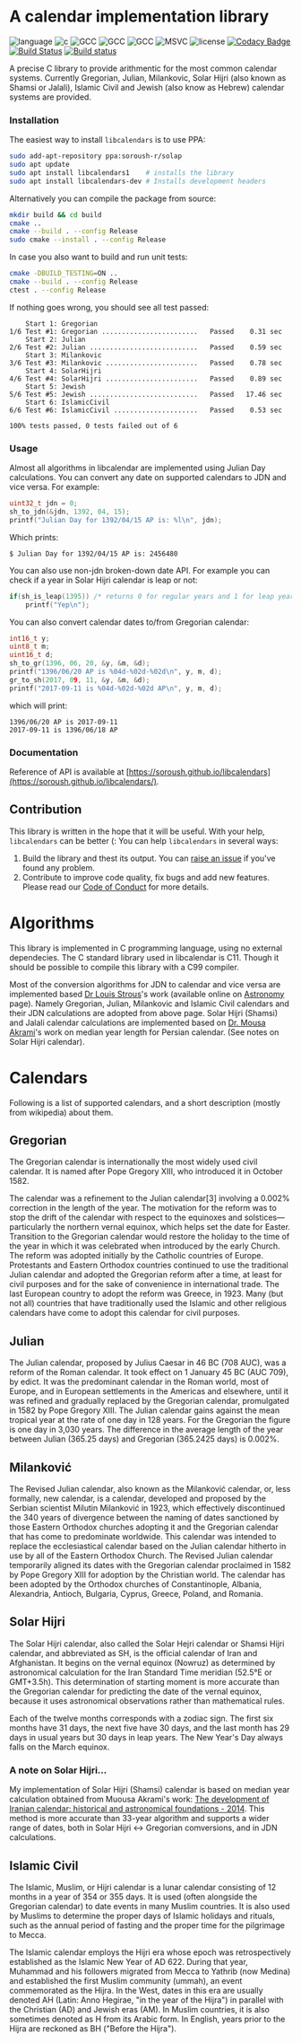 # A calendar implementation library

![language](https://img.shields.io/badge/language-c-blue.svg)
![c](https://img.shields.io/badge/std-c99-blue.svg)
![GCC](https://img.shields.io/badge/GCC-5.4.0-blue.svg)
![GCC](https://img.shields.io/badge/GCC-4.9.3-blue.svg)
![GCC](https://img.shields.io/badge/GCC-4.8.5-blue.svg)
![MSVC](https://img.shields.io/badge/MSVC-14-red.svg)
![license](https://img.shields.io/badge/license-GPLv3-blue.svg)
[![Codacy Badge](https://api.codacy.com/project/badge/Grade/6d907409c4244a0cb1a5e67299672d57)](https://www.codacy.com/app/soroush/libcalendars?utm_source=github.com&amp;utm_medium=referral&amp;utm_content=soroush/libcalendars&amp;utm_campaign=Badge_Grade)
[![Build Status](https://travis-ci.org/soroush/libcalendars.svg?branch=dev)](https://travis-ci.org/soroush/libcalendars)
[![Build status](https://ci.appveyor.com/api/projects/status/kroimbg1ous41iak?svg=true)](https://ci.appveyor.com/project/soroush/libcalendars)

A precise C library to provide arithmentic for the most common calendar 
systems. Currently Gregorian, Julian, Milankovic, Solar Hijri (also known as 
Shamsi or Jalali), Islamic Civil and Jewish (also know as Hebrew) calendar 
systems are provided.

### Installation

The easiest way to install `libcalendars` is to use PPA:

```bash
sudo add-apt-repository ppa:soroush-r/solap
sudo apt update
sudo apt install libcalendars1    # installs the library
sudo apt install libcalendars-dev # Installs development headers
```

Alternatively you can compile the package from source:
```bash
mkdir build && cd build
cmake ..
cmake --build . --config Release
sudo cmake --install . --config Release
```

In case you also want to build and run unit tests:
```bash
cmake -DBUILD_TESTING=ON ..
cmake --build . --config Release
ctest . --config Release
```

If nothing goes wrong, you should see all test passed:
```
    Start 1: Gregorian
1/6 Test #1: Gregorian ........................   Passed    0.31 sec
    Start 2: Julian
2/6 Test #2: Julian ...........................   Passed    0.59 sec
    Start 3: Milankovic
3/6 Test #3: Milankovic .......................   Passed    0.78 sec
    Start 4: SolarHijri
4/6 Test #4: SolarHijri .......................   Passed    0.89 sec
    Start 5: Jewish
5/6 Test #5: Jewish ...........................   Passed   17.46 sec
    Start 6: IslamicCivil
6/6 Test #6: IslamicCivil .....................   Passed    0.53 sec

100% tests passed, 0 tests failed out of 6
```

### Usage

Almost all algorithms in libcalendar are implemented using Julian Day
calculations. You can convert any date on supported calendars to JDN and vice
versa. For example:

```c
uint32_t jdn = 0;
sh_to_jdn(&jdn, 1392, 04, 15);
printf("Julian Day for 1392/04/15 AP is: %l\n", jdn);
```
Which prints:

```$ Julian Day for 1392/04/15 AP is: 2456480```

You can also use non-jdn broken-down date API. For example you
can check if a year in Solar Hijri calendar is leap or not:

```c
if(sh_is_leap(1395)) /* returns 0 for regular years and 1 for leap years */
    printf("Yep\n");
```
You can also convert calendar dates to/from Gregorian calendar:
```c
int16_t y;
uint8_t m;
uint16_t d;
sh_to_gr(1396, 06, 20, &y, &m, &d);
printf("1396/06/20 AP is %04d-%02d-%02d\n", y, m, d);
gr_to_sh(2017, 09, 11, &y, &m, &d); 
printf("2017-09-11 is %04d-%02d-%02d AP\n", y, m, d);
```
which will print:

```
1396/06/20 AP is 2017-09-11
2017-09-11 is 1396/06/18 AP 
```

### Documentation

Reference of API is available at 
[https://soroush.github.io/libcalendars](https://soroush.github.io/libcalendars/).

## Contribution

This library is written in the hope that it will be useful. With your help, 
`libcalendars` can be better (: You can help `libcalendars` in several ways:

1. Build the library and thest its output. You can [raise an 
issue](https://github.com/soroush/libcalendars/issues) if you've found any 
problem. 
2. Contribute to improve code quality, fix bugs and add new features. Please 
read our [Code of Conduct](CODE_OF_CONDUCT.md) for more details. 

# Algorithms

This library is implemented in C programming language, using no external
dependecies. The C standard library used in libcalendar is C11. Though it should
be possible to compile this library with a C99 compiler.

Most of the conversion algorithms for JDN to calendar and vice versa are
implemented based
[Dr Louis Strous](http://orcid.org/0000-0003-2110-7248)'s work (available online
on [Astronomy](http://aa.quae.nl/en/reken/juliaansedag.html) page). Namely
Gregorian, Julian, Milankovic and Islamic Civil calendars and their JDN
calculations are adopted from above page. Solar Hijri (Shamsi) and Jalali
calendar calculations are implemented based on
[Dr. Mousa Akrami](http://m-akrami.teacher.srbiau.ac.ir/)'s work on median year
length for Persian calendar. (See notes on Solar Hijri calendar).

# Calendars

Following is a list of supported calendars, and a short description (mostly from
wikipedia) about them.

## Gregorian

The Gregorian calendar is internationally the most widely used civil calendar.
It is named after Pope Gregory XIII, who introduced it in October 1582.

The calendar was a refinement to the Julian calendar[3] involving a 0.002%
correction in the length of the year. The motivation for the reform was to stop
the drift of the calendar with respect to the equinoxes and
solstices—particularly the northern vernal equinox, which helps set the date
for Easter. Transition to the Gregorian calendar would restore the holiday to
the time of the year in which it was celebrated when introduced by the early
Church. The reform was adopted initially by the Catholic countries of Europe.
Protestants and Eastern Orthodox countries continued to use the traditional
Julian calendar and adopted the Gregorian reform after a time, at least for
civil purposes and for the sake of convenience in international trade. The last
European country to adopt the reform was Greece, in 1923. Many (but not all)
countries that have traditionally used the Islamic and other religious calendars
have come to adopt this calendar for civil purposes.

## Julian

The Julian calendar, proposed by Julius Caesar in 46 BC (708 AUC), was a reform
of the Roman calendar. It took effect on 1 January 45 BC (AUC 709), by edict.
It was the predominant calendar in the Roman world, most of Europe, and in
European settlements in the Americas and elsewhere, until it was refined and
gradually replaced by the Gregorian calendar, promulgated in 1582 by Pope
Gregory XIII. The Julian calendar gains against the mean tropical year at the
rate of one day in 128 years. For the Gregorian the figure is one day in 3,030
years. The difference in the average length of the year between Julian (365.25
days) and Gregorian (365.2425 days) is 0.002%.

## Milanković

The Revised Julian calendar, also known as the Milanković calendar, or, less
formally, new calendar, is a calendar, developed and proposed by the Serbian
scientist Milutin Milanković in 1923, which effectively discontinued the 340
years of divergence between the naming of dates sanctioned by those Eastern
Orthodox churches adopting it and the Gregorian calendar that has come to
predominate worldwide. This calendar was intended to replace the ecclesiastical
calendar based on the Julian calendar hitherto in use by all of the Eastern
Orthodox Church. The Revised Julian calendar temporarily aligned its dates with
the Gregorian calendar proclaimed in 1582 by Pope Gregory XIII for adoption by
the Christian world. The calendar has been adopted by the Orthodox churches of
Constantinople, Albania, Alexandria, Antioch, Bulgaria, Cyprus, Greece, Poland,
and Romania.

## Solar Hijri

The Solar Hijri calendar, also called the Solar Hejri calendar or Shamsi Hijri
calendar, and abbreviated as SH, is the official calendar of Iran and
Afghanistan. It begins on the vernal equinox (Nowruz) as determined by
astronomical calculation for the Iran Standard Time meridian
(52.5°E or GMT+3.5h). This determination of starting moment is more accurate
than the Gregorian calendar for predicting the date of the vernal equinox,
because it uses astronomical observations rather than mathematical rules.

Each of the twelve months corresponds with a zodiac sign.
The first six months have 31 days, the next five have 30 days, and the last
month has 29 days in usual years but 30 days in leap years. The New Year's Day
always falls on the March equinox.

### A note on Solar Hijri...

My implementation of Solar Hijri (Shamsi) calendar is based on median year
calculation obtained from Muousa Akrami's work:
[The development of Iranian calendar: historical and astronomical foundations - 
2014](https://arxiv.org/pdf/1111.4926.pdf).
This method is more accurate than 33-year algorithm and supports a wider range
of dates, both in Solar Hijri <-> Gregorian comversions, and in JDN
calculations.

## Islamic Civil

The Islamic, Muslim, or Hijri calendar is a lunar calendar consisting of 12 
months in a year of 354 or 355 days. It is used (often alongside the Gregorian 
calendar) to date events in many Muslim countries. It is also used by Muslims to 
determine the proper days of Islamic holidays and rituals, such as the annual 
period of fasting and the proper time for the pilgrimage to Mecca.

The Islamic calendar employs the Hijri era whose epoch was retrospectively 
established as the Islamic New Year of AD 622. During that year, Muhammad and 
his followers migrated from Mecca to Yathrib (now Medina) and established the 
first Muslim community (ummah), an event commemorated as the Hijra. In the West, 
dates in this era are usually denoted AH (Latin: Anno Hegirae, "in the year of 
the Hijra") in parallel with the Christian (AD) and Jewish eras (AM). In Muslim 
countries, it is also sometimes denoted as H from its Arabic form. In English, 
years prior to the Hijra are reckoned as BH ("Before the Hijra").

